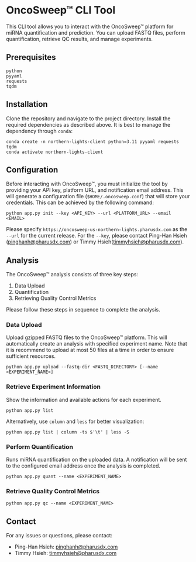 # OncoSweep™ CLI Tool
This CLI tool allows you to interact with the OncoSweep™ platform for miRNA quantification and prediction. You can upload FASTQ files, perform quantification, retrieve QC results, and manage experiments.

## Prerequisites
```
python
pyyaml
requests
tqdm
```


## Installation
Clone the repository and navigate to the project directory.
Install the required dependencies as described above. It is best to manage the dependency through `conda`:
```
conda create -n northern-lights-client python=3.11 pyyaml requests tqdm
conda activate northern-lights-client
```

## Configuration
Before interacting with OncoSweep™, you must initialize the tool by providing your API key, platform URL, and notification email address. This will generate a configuration file (`$HOME/.oncosweep.conf`) that will store your credentials. This can be achieved by the following command:
```
python app.py init --key <API_KEY> --url <PLATFORM_URL> --email <EMAIL>
```
Please specify `https://oncosweep-us-northern-lights.pharusdx.com` as the `--url` for the current release. For the `--key`, please contact Ping-Han Hsieh (pinghanh@pharusdx.com) or Timmy Hsieh(timmyhsieh@pharusdx.com).


## Analysis
The OncoSweep™ analysis consists of three key steps:
1. Data Upload
2. Quantification
3. Retrieving Quality Control Metrics

Please follow these steps in sequence to complete the analysis.

### Data Upload
Upload gzipped FASTQ files to the OncoSweep™ platform. This will automatically create an analysis with specified experiment name. Note that it is recommend to upload at most 50 files at a time in order to ensure sufficient resources.
```
python app.py upload --fastq-dir <FASTQ_DIRECTORY> [--name <EXPERIMENT_NAME>]
```

### Retrieve Experiment Information
Show the information and available actions for each experiment.
```
python app.py list
```
Alternatively, use `column` and `less` for better visualization:
```
python app.py list | column -ts $'\t' | less -S
```

### Perform Quantification
Runs miRNA quantification on the uploaded data. A notification will be sent to the configured email address once the analysis is completed.
```
python app.py quant --name <EXPERIMENT_NAME>
```

### Retrieve Quality Control Metrics
```
python app.py qc --name <EXPERIMENT_NAME>
```

## Contact
For any issues or questions, please contact:
* Ping-Han Hsieh: pinghanh@pharusdx.com
* Timmy Hsieh: timmyhsieh@pharusdx.com

